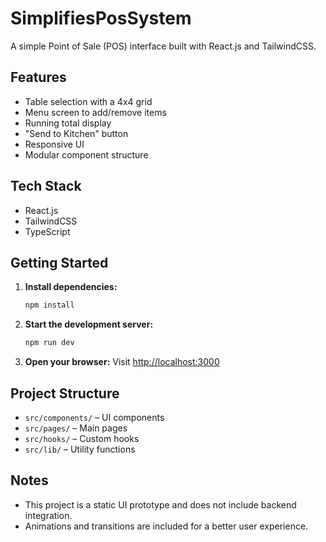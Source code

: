 # SimplifiesPosSystem

A simple Point of Sale (POS) interface built with React.js and TailwindCSS.

## Features
- Table selection with a 4x4 grid
- Menu screen to add/remove items
- Running total display
- "Send to Kitchen" button
- Responsive UI
- Modular component structure

## Tech Stack
- React.js
- TailwindCSS
- TypeScript

## Getting Started

1. **Install dependencies:**
   ```bash
   npm install
   ```
2. **Start the development server:**
   ```bash
   npm run dev
   ```
3. **Open your browser:**
   Visit [http://localhost:3000](http://localhost:3000)

## Project Structure
- `src/components/` – UI components
- `src/pages/` – Main pages
- `src/hooks/` – Custom hooks
- `src/lib/` – Utility functions

## Notes
- This project is a static UI prototype and does not include backend integration.
- Animations and transitions are included for a better user experience.
